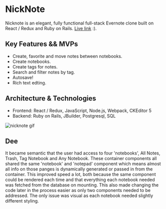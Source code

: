 # NickNote
Nicknote is an elegant, fully functional full-stack Evernote clone built on React / Redux and Ruby on Rails. [Live link](https://nicknote.herokuapp.com/) :).

## Key Features && MVPs
 * Create, favorite and move notes between notebooks.
 * Create notebooks.
 * Create tags for notes.
 * Search and filter notes by tag.
 * Autosave!
 * Rich text edting.

## Architecture & Technologies
  * Frontend: React / Redux, JavaScript, Node.js, Webpack, CKEditor 5 
  * Backend: Ruby on Rails, JBuilder, Postgresql, SQL
  
 ![nicknote gif](/assets/images/nicknote.gif)
  
## Dee

It became semantic that the user had access to four 'notebooks', All Notes, Trash, Tag Notebook and Any Notebook. These container components all shared the same 'notebook' and 'notepad' component which means almost all info on those panges is dynamically generated or passed in from the container. This improved speed a lot, both because the same component could be rendered each time and that everything each notebook needed was fetched from the database on mounting. This also made changing the code later in the process easier as only two components needed to be addressed. The only issue was visual as each notebook needed slightly different styling.





